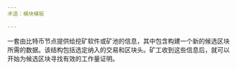 ```yaml
---
术语：模块模板

---
```

一套由比特币节点提供给挖矿软件或矿池的信息，其中包含构建一个新的候选区块所需的数据。该结构包括选定纳入的交易和区块头。矿工收到这些信息后，就可以开始为候选区块寻找有效的工作量证明。